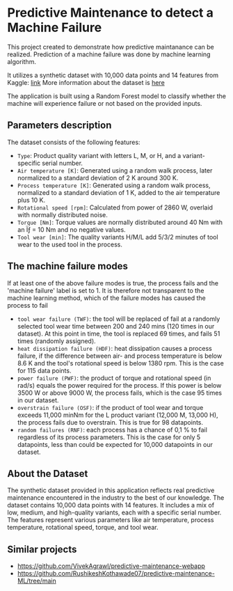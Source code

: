 # Predictive Maintenance to detect a Machine Failure

This project created to demonstrate how  predictive maintanance can be realized.
Prediction of a machine failure was done by machine learning algorithm. 

It utilizes a synthetic dataset with 10,000 data points and 14 features from Kaggle: [link](https://www.kaggle.com/datasets/shivamb/machine-predictive-maintenance-classification) 
More information about the dataset is [here](https://archive.ics.uci.edu/dataset/601/ai4i+2020+predictive+maintenance+dataset)

The application is built using a Random Forest model to classify whether the machine will experience failure or not based on the provided inputs.


## Parameters description

The dataset consists of the following features:
- `Type`: Product quality variant with letters L, M, or H, and a variant-specific serial number.
- `Air temperature [K]`: Generated using a random walk process, later normalized to a standard deviation of 2 K around 300 K.
- `Process temperature [K]`: Generated using a random walk process, normalized to a standard deviation of 1 K, added to the air temperature plus 10 K.
- `Rotational speed [rpm]`: Calculated from power of 2860 W, overlaid with normally distributed noise.
- `Torque [Nm]`: Torque values are normally distributed around 40 Nm with an Ïƒ = 10 Nm and no negative values.
- `Tool wear [min]`: The quality variants H/M/L add 5/3/2 minutes of tool wear to the used tool in the process.

## The machine failure modes

If at least one of the above failure modes is true, the process fails and the 'machine failure' label is set to 1. It is therefore not transparent to the machine learning method, which of the failure modes has caused the process to fail 

- `tool wear failure (TWF)`: the tool will be replaced of fail at a randomly selected tool wear time between 200 and 240 mins (120 times in our dataset). At this point in time, the tool is replaced 69 times, and fails 51 times (randomly assigned).
- `heat dissipation failure (HDF)`: heat dissipation causes a process failure, if the difference between air- and process temperature is below 8.6 K and the tool's rotational speed is below 1380 rpm. This is the case for 115 data points.
- `power failure (PWF)`: the product of torque and rotational speed (in rad/s) equals the power required for the process. If this power is below 3500 W or above 9000 W, the process fails, which is the case 95 times in our dataset.
- `overstrain failure (OSF)`: if the product of tool wear and torque exceeds 11,000 minNm for the L product variant (12,000 M, 13,000 H), the process fails due to overstrain. This is true for 98 datapoints.
- `random failures (RNF)`: each process has a chance of 0,1 % to fail regardless of its process parameters. This is the case for only 5 datapoints, less than could be expected for 10,000 datapoints in our dataset.


## About the Dataset

The synthetic dataset provided in this application reflects real predictive maintenance encountered in the industry to the best of our knowledge. The dataset contains 10,000 data points with 14 features. It includes a mix of low, medium, and high-quality variants, each with a specific serial number. The features represent various parameters like air temperature, process temperature, rotational speed, torque, and tool wear.

## Similar projects

- https://github.com/VivekAgrawl/predictive-maintenance-webapp
- https://github.com/RushikeshKothawade07/predictive-maintenance-ML/tree/main
